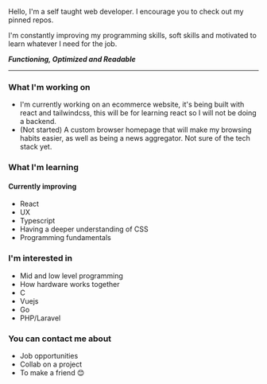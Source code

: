 Hello, I'm a self taught web developer. I encourage you to check out my pinned repos.

I'm constantly improving my programming skills, soft skills and motivated to learn whatever I need for the job. 

***Functioning, Optimized and Readable***

---

### What I'm working on
- I'm currently working on an ecommerce website, it's being built with react and tailwindcss, this will be for learning react so I will not be doing a backend.
- (Not started) A custom browser homepage that will make my browsing habits easier, as well as being a news aggregator. Not sure of the tech stack yet.

### What I'm learning
#### Currently improving
  - React
  - UX
  - Typescript
  - Having a deeper understanding of CSS
  - Programming fundamentals

### I'm interested in
- Mid and low level programming
- How hardware works together
- C
- Vuejs
- Go
- PHP/Laravel

### You can contact me about
- Job opportunities
- Collab on a project
- To make a friend 😊
